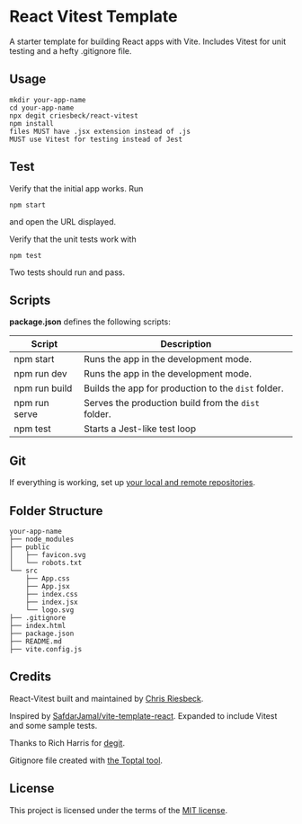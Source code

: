 # React Vitest Template

A starter template for building React apps with Vite. Includes Vitest for unit testing and
a hefty .gitignore file.

## Usage

```
mkdir your-app-name
cd your-app-name
npx degit criesbeck/react-vitest
npm install
files MUST have .jsx extension instead of .js
MUST use Vitest for testing instead of Jest
```

## Test

Verify that the initial app works. Run

```
npm start
```

and open the URL displayed.

Verify that the unit tests work with

```
npm test
```

Two tests should run and pass. 

## Scripts

**package.json** defines the following scripts:

| Script         | Description                                         |
| -------------- | --------------------------------------------------- |
| npm start      | Runs the app in the development mode.               |
| npm run dev    | Runs the app in the development mode.               |
| npm run build  | Builds the app for production to the `dist` folder. |
| npm run serve  | Serves the production build from the `dist` folder. |
| npm test       | Starts a Jest-like test loop                        |


## Git

If everything is working, set up [your local and remote repositories](https://docs.github.com/en/get-started/importing-your-projects-to-github/importing-source-code-to-github/adding-locally-hosted-code-to-github#adding-a-local-repository-to-github-using-git).

## Folder Structure

```
your-app-name
├── node_modules
├── public
│   ├── favicon.svg
│   └── robots.txt
└── src
    ├── App.css
    ├── App.jsx
    ├── index.css
    ├── index.jsx
    └── logo.svg
├── .gitignore
├── index.html
├── package.json
├── README.md
├── vite.config.js
```

## Credits

React-Vitest built and maintained by [Chris Riesbeck](https://github.com/criesbeck).

Inspired by [SafdarJamal/vite-template-react](https://github.com/SafdarJamal/vite-template-react).
Expanded to include Vitest and some sample tests.

Thanks to Rich Harris for [degit](https://www.npmjs.com/package/degit).

Gitignore file created with [the Toptal tool](https://www.toptal.com/developers/gitignore/api/react,firebase,visualstudiocode,macos,windows).


## License

This project is licensed under the terms of the [MIT license](./LICENSE).
